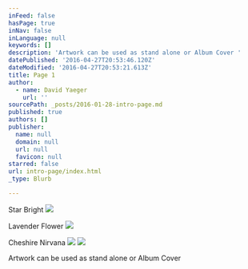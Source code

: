 ```yaml
---
inFeed: false
hasPage: true
inNav: false
inLanguage: null
keywords: []
description: 'Artwork can be used as stand alone or Album Cover '
datePublished: '2016-04-27T20:53:46.120Z'
dateModified: '2016-04-27T20:53:21.613Z'
title: Page 1
author:
  - name: David Yaeger
    url: ''
sourcePath: _posts/2016-01-28-intro-page.md
published: true
authors: []
publisher:
  name: null
  domain: null
  url: null
  favicon: null
starred: false
url: intro-page/index.html
_type: Blurb

---
```

Star Bright
![](https://the-grid-user-content.s3-us-west-2.amazonaws.com/7dd1e609-5f4c-4cd2-ae30-f21c5a295c0b.png)

Lavender Flower
![](https://the-grid-user-content.s3-us-west-2.amazonaws.com/67747788-2f42-4354-98c0-b8d05df7e1b5.png)

Cheshire Nirvana
![](https://the-grid-user-content.s3-us-west-2.amazonaws.com/32b66007-443b-4be6-9b22-a3d4254d6c78.jpg)
![](https://s3-us-west-2.amazonaws.com/the-grid-img/p/96cb3c3aec7889169be1baabffff285ed3952798.png)

Artwork can be used as stand alone or Album Cover